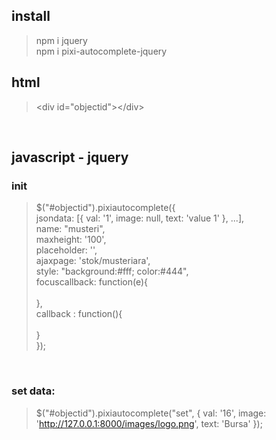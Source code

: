 
## install
> npm i jquery <br>
> npm i pixi-autocomplete-jquery

## html
> \<div id="objectid"\>\</div\>

<br>

## javascript - jquery
### init
> $("#objectid").pixiautocomplete({ <br>
>           jsondata: [{ val: '1', image: null, text: 'value 1' }, ...],<br>
>            name: "musteri",<br>
>            maxheight: '100',<br>
>            placeholder: '',<br>
>            ajaxpage: 'stok/musteriara',<br>
>            style: "background:#fff; color:#444",<br>
>            focuscallback: function(e){<br>
><br>
>            },<br>
>            callback : function(){<br>
><br>
>            }<br>
>        });<br>
<br>

### set data:
> $("#objectid").pixiautocomplete("set", { val: '16', image: 'http://127.0.0.1:8000/images/logo.png', text: 'Bursa' });

